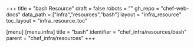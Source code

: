 +++
title = "bash Resource"
draft = false
robots = ""
gh_repo = "chef-web-docs"
data_path = ["infra","resources","bash"]
layout = "infra_resource"
toc_layout = "infra_resource_toc"

[menu]
  [menu.infra]
    title = "bash"
    identifier = "chef_infra/resources/bash"
    parent = "chef_infra/resources"
+++

<!-- The contents of this page are automatically generated from the bash.yaml file in the data/infra/resources directory. -->
<!-- To suggest a change, edit the https://github.com/chef/chef/blob/main/lib/chef/resource/bash.rb file and submit a pull request to the https://github.com/chef/chef repository. -->
<!-- markdownlint-disable-file -->
